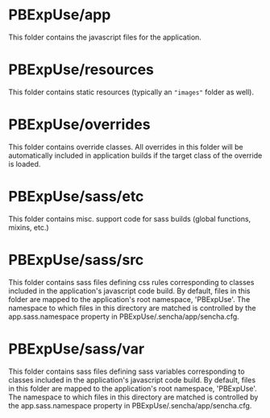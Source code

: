 # PBExpUse/app

This folder contains the javascript files for the application.

# PBExpUse/resources

This folder contains static resources (typically an `"images"` folder as well).

# PBExpUse/overrides

This folder contains override classes. All overrides in this folder will be 
automatically included in application builds if the target class of the override
is loaded.

# PBExpUse/sass/etc

This folder contains misc. support code for sass builds (global functions, 
mixins, etc.)

# PBExpUse/sass/src

This folder contains sass files defining css rules corresponding to classes
included in the application's javascript code build.  By default, files in this 
folder are mapped to the application's root namespace, 'PBExpUse'. The
namespace to which files in this directory are matched is controlled by the
app.sass.namespace property in PBExpUse/.sencha/app/sencha.cfg. 

# PBExpUse/sass/var

This folder contains sass files defining sass variables corresponding to classes
included in the application's javascript code build.  By default, files in this 
folder are mapped to the application's root namespace, 'PBExpUse'. The
namespace to which files in this directory are matched is controlled by the
app.sass.namespace property in PBExpUse/.sencha/app/sencha.cfg. 
